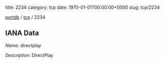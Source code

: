 title: 2234
category: tcp
date: 1970-01-01T00:00:00+0000
slug: tcp/2234

[portdb](/) / [tcp](/category/tcp.html) / 2234


## IANA Data

_Name:_ directplay

_Description:_ DirectPlay

